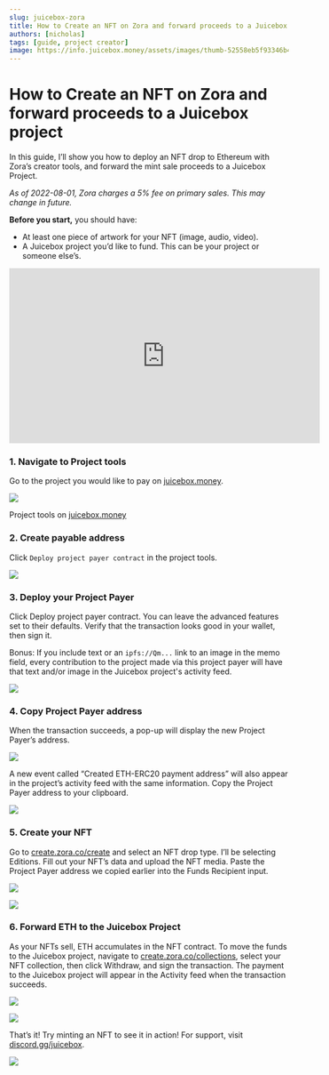 ```yaml
---
slug: juicebox-zora
title: How to Create an NFT on Zora and forward proceeds to a Juicebox project
authors: [nicholas]
tags: [guide, project creator]
image: https://info.juicebox.money/assets/images/thumb-52558eb5f93346b479c735d1976fb2fd.png
---
```


# How to Create an NFT on Zora and forward proceeds to a Juicebox project

In this guide, I’ll show you how to deploy an NFT drop to Ethereum with Zora’s creator tools, and forward the mint sale proceeds to a Juicebox Project.

*As of 2022-08-01, Zora charges a 5% fee on primary sales. This may change in future.*

**Before you start,** you should have:
- At least one piece of artwork for your NFT (image, audio, video).
- A Juicebox project you’d like to fund. This can be your project or someone else’s.

<iframe width="560" height="315" src="https://www.youtube.com/embed/Ss35n_eZwj4" title="YouTube video player" frameborder="0" allow="accelerometer; autoplay; clipboard-write; encrypted-media; gyroscope; picture-in-picture" allowfullscreen></iframe>

### 1. Navigate to Project tools
Go to the project you would like to pay on [juicebox.money](http://juicebox.money).
    
![](Untitled.png)
<p class="subtitle">Project tools on <a href="https://juicebox.money">juicebox.money</a></p>
    

### 2. Create payable address
Click `Deploy project payer contract` in the project tools.

![](Untitled1.png)

### 3. Deploy your Project Payer
Click Deploy project payer contract. You can leave the advanced features set to their defaults. Verify that the transaction looks good in your wallet, then sign it.
    
Bonus: If you include text or an `ipfs://Qm...` link to an image in the memo field, every contribution to the project made via this project payer will have that text and/or image in the Juicebox project's activity feed.
    

![](Untitled2.png)

### 4. Copy Project Payer address
When the transaction succeeds, a pop-up will display the new Project Payer’s address.

![](Untitled3.png)

A new event called “Created ETH-ERC20 payment address” will also appear in the project’s activity feed with the same information. Copy the Project Payer address to your clipboard.

![](Untitled4.png)

### 5. Create your NFT
Go to [create.zora.co/create](https://create.zora.co/create) and select an NFT drop type. I’ll be selecting Editions. Fill out your NFT’s data and upload the NFT media. Paste the Project Payer address we copied earlier into the Funds Recipient input. 

![](Untitled5.png)

![](Untitled6.png)

### 6. Forward ETH to the Juicebox Project
As your NFTs sell, ETH accumulates in the NFT contract. To move the funds to the Juicebox project, navigate to [create.zora.co/collections](http://create.zora.co/collections), select your NFT collection, then click Withdraw, and sign the transaction. The payment to the Juicebox project will appear in the Activity feed when the transaction succeeds.

![](Untitled7.png)

![](Untitled8.png)

That’s it! Try minting an NFT to see it in action! For support, visit [discord.gg/juicebox](http://discord.gg/juicebox).

![](thumb.png)
